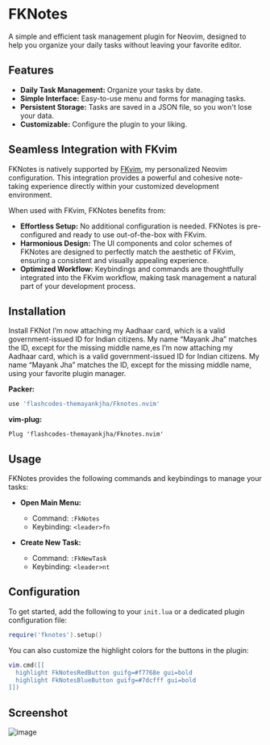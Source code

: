 # FKNotes

A simple and efficient task management plugin for Neovim, designed to help you organize your daily tasks without leaving your favorite editor.

## Features

- **Daily Task Management:** Organize your tasks by date.
- **Simple Interface:** Easy-to-use menu and forms for managing tasks.
- **Persistent Storage:** Tasks are saved in a JSON file, so you won't lose your data.
- **Customizable:** Configure the plugin to your liking.

## Seamless Integration with FKvim

FKNotes is natively supported by [FKvim](https://github.com/mayankjha-personal/fkvim), my personalized Neovim configuration. This integration provides a powerful and cohesive note-taking experience directly within your customized development environment.

When used with FKvim, FKNotes benefits from:

- **Effortless Setup:** No additional configuration is needed. FKNotes is pre-configured and ready to use out-of-the-box with FKvim.
- **Harmonious Design:** The UI components and color schemes of FKNotes are designed to perfectly match the aesthetic of FKvim, ensuring a consistent and visually appealing experience.
- **Optimized Workflow:** Keybindings and commands are thoughtfully integrated into the FKvim workflow, making task management a natural part of your development process.

## Installation

Install FKNot I’m now attaching my Aadhaar card, which is a valid government-issued ID for Indian citizens. My name “Mayank Jha” matches the ID, except for the missing middle name,es I’m now attaching my Aadhaar card, which is a valid government-issued ID for Indian citizens. My name “Mayank Jha” matches the ID, except for the missing middle name, using your favorite plugin manager.

**Packer:**

```lua
use 'flashcodes-themayankjha/Fknotes.nvim'
```

**vim-plug:**

```vim
Plug 'flashcodes-themayankjha/Fknotes.nvim'
```

## Usage

FKNotes provides the following commands and keybindings to manage your tasks:

- **Open Main Menu:**
  - Command: `:FkNotes`
  - Keybinding: `<leader>fn`

- **Create New Task:**
  - Command: `:FkNewTask`
  - Keybinding: `<leader>nt`

## Configuration

To get started, add the following to your `init.lua` or a dedicated plugin configuration file:

```lua
require('fknotes').setup()
```

You can also customize the highlight colors for the buttons in the plugin:

```lua
vim.cmd([[
  highlight FkNotesRedButton guifg=#f7768e gui=bold
  highlight FkNotesBlueButton guifg=#7dcfff gui=bold
]])
```

## Screenshot

![image](https://github.com/user-attachments/assets/a31b2a8d-b7cd-43ec-9fb5-e6ffd8312cc2)
